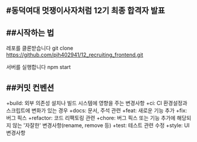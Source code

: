 #동덕여대 멋쟁이사자처럼 12기 최종 합격자 발표
---
##시작하는 법
---
레포를 클론받습니다
git clone https://github.com/pjh402941/12_recruiting_frontend.git

서버를 실행합니다
npm start

##커밋 컨벤션
---
+build: 외부 의존성 설치나 빌드 시스템에 영향을 주는 변경사항
+ci: CI 환경설정과 스크립트에 변화가 있는 경우
+docs: 문서, 주석 관련
+feat: 새로운 기능 추가
+fix: 버그 픽스
+refactor: 코드 리팩토링 관련
+chore: 버그 픽스 또는 기능 추가에 해당되지 않는 '자잘한' 변경사항(rename, remove 등)
+test: 테스트 관련 수정
+style: UI 변경사항